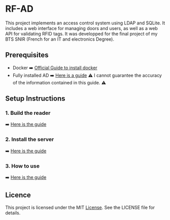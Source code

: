 # RF-AD

This project implements an access control system using LDAP and SQLite. It includes a web interface for managing doors and users, as well as a web API for validating RFID tags.
It was developped for the final project of my BTS SNIR (French for an IT and electronics Degree).

## Prerequisites

- Docker ➡️ [Official Guide to install docker](https://docs.docker.com/engine/install/)
- Fully installed AD ➡️ [Here is a guide](https://www.easeus.com/todo-backup-guide/how-to-install-active-directory-on-windows-server-2022.html) 
⚠️ I cannot guarantee the accuracy of the information contained in this guide. ⚠️


## Setup Instructions

### 1. Build the reader
➡️ [Here is the guide](./Docs/reader.md)

### 2. Install the server
➡️ [Here is the guide](./Docs/server.md)

### 3. How to use
➡️ [Here is the guide](./Docs/usage.md)

## Licence

This project is licensed under the MIT [License](./LICENSE). See the LICENSE file for details.

